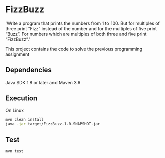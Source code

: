 # FizzBuzz

'Write a program that prints the numbers from 1 to 100. But for multiples of three print “Fizz” instead of the number and for the multiples of five print “Buzz”. For numbers which are multiples of both three and five print “FizzBuzz”."

This project contains the code to solve the previous programming assignment

## Dependencies 
Java SDK 1.8 or later and Maven 3.6

## Execution
On Linux
```bash 
mvn clean install
java -jar target/FizzBuzz-1.0-SNAPSHOT.jar
```

## Test
```bash
mvn test
```